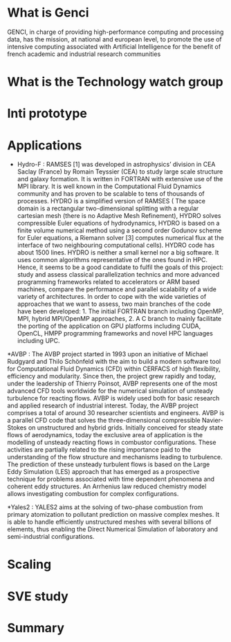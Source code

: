 # What is Genci
GENCI, in charge of providing high-performance computing and processing data, has the mission, at national and european level, to promote the use of intensive computing associated with Artificial Intelligence for the benefit of french academic and industrial research communities

# What is the Technology watch group


# Inti prototype

# Applications
* Hydro-F : RAMSES [1] was developed in astrophysics’ division in CEA Saclay (France) by Romain Teyssier (CEA) to study large scale structure and galaxy formation. It is written in FORTRAN with extensive use of the MPI library. It is well known in the Computational Fluid Dynamics community and has proven to be scalable to tens of thousands of processes.
HYDRO is a simplified version of RAMSES ( The space domain is a rectangular two-dimensional splitting with a regular cartesian mesh (there is no Adaptive Mesh Refinement), HYDRO solves compressible Euler equations of hydrodynamics, HYDRO is based on a finite volume numerical method using a second order Godunov scheme  for Euler equations, a Riemann solver [3] computes numerical flux at the interface of two neighbouring computational cells). HYDRO code has about 1500 lines. HYDRO is neither a small kernel nor a big software. It uses common algorithms representative of the ones found in HPC. Hence, it seems to be a good candidate to fulfil the goals of this project:
study and assess classical parallelization technics and more advanced programming frameworks related to accelerators or ARM based machines, compare the performance and parallel scalability of a wide variety of architectures. In order to cope with the wide varieties of approaches that we want to assess, two main branches of the code have been developed: 1. The initial FORTRAN branch including OpenMP, MPI, hybrid MPI/OpenMP approaches, 2. A C branch to mainly facilitate the porting of the application on GPU platforms including CUDA,
OpenCL, HMPP programming frameworks and novel HPC languages including UPC.

*AVBP : The AVBP project started in 1993 upon an initiative of Michael Rudgyard and Thilo Schönfeld with the aim to build a modern software tool for Computational Fluid Dynamics (CFD) within CERFACS of high flexibility, efficiency and modularity. Since then, the project grew rapidly and today, under the leadership of Thierry Poinsot, AVBP represents one of the most advanced CFD tools worldwide for the numerical simulation of unsteady turbulence for reacting flows. AVBP is widely used both for basic research and applied research of industrial interest. Today, the AVBP project comprises a total of around 30 researcher scientists and engineers. AVBP is a parallel CFD code that solves the three-dimensional compressible Navier-Stokes on unstructured and hybrid grids. Initially conceived for steady state flows of aerodynamics, today the exclusive area of application is the modelling of unsteady reacting flows in combustor configurations. These activities are partially related to the rising importance paid to the understanding of the flow structure and mechanisms leading to turbulence. The prediction of these unsteady turbulent flows is based on the Large Eddy Simulation (LES) approach that has emerged as a prospective technique for problems associated with time dependent phenomena and coherent eddy structures. An Arrhenius law reduced chemistry model allows investigating combustion for complex configurations.

*Yales2 : YALES2 aims at the solving of two-phase combustion from primary atomization to pollutant prediction on massive complex meshes. It is able to handle efficiently unstructured meshes with several billions of elements, thus enabling the Direct Numerical Simulation of laboratory and semi-industrial configurations.
 
 # Scaling

 
 # SVE study

 

 # Summary
